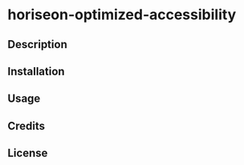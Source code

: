 # horiseon-optimized-accessibility

## Description

## Installation

## Usage

## Credits

## License
